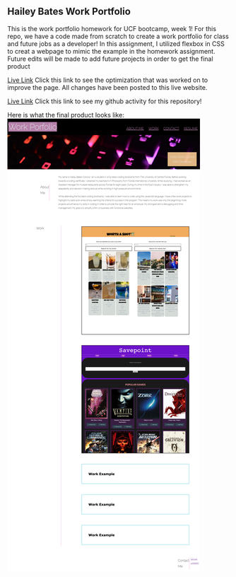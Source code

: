 ## Hailey Bates Work Portfolio
This is the work portfolio homework for UCF bootcamp, week 1!
For this repo, we have a code made from scratch to create a work portfolio for class and future jobs as a developer! In this assignment, I utilized flexbox in CSS to creat a webpage to mimic the example in the homework assignment. Future edits will be made to add future projects in order to get the final product 


[Live Link](https://haileyrb25.github.io/Work_Portfolio/)
Click this link to see the optimization that was worked on to improve the page. All changes have been posted to this live website.

[Live Link](https://github.com/haileyrb25/Work_Portfolio)
Click this link to see my github activity for this repository!



Here is what the final product looks like:
![screenshot](./assets/screnshot.jpg)
